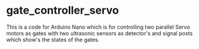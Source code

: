 # gate_controller_servo
This is a code for Arduino Nano which is for controlling two parallel Servo motors as gates with two ultrasonic sensors as detector's and signal posts which show's the states of the gates.
